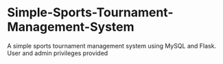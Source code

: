 # Simple-Sports-Tournament-Management-System
A simple sports tournament management system using MySQL and Flask. User and admin privileges provided 